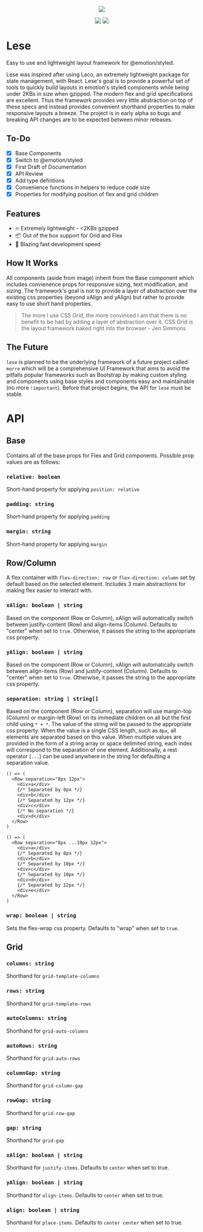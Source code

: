 <p align="center">
  <img src="https://i.imgur.com/Dtw886b.png">
</p>
<p align="center">
  <img src="https://img.shields.io/static/v1?label=coverage&message=100%&color=success&style=flat-square">
  <img src="https://img.shields.io/static/v1?label=version&message=0.5.6&color=blue&style=flat-square">
</p>

# Lese

Easy to use and lightweight layout framework for @emotion/styled.

Lese was inspired after using Laco, an extremely lightweight package for state management, with React. Lese's goal is to provide a powerful set of tools to quickly build layouts in emotion's styled components while being under 2KBs in size when gzipped. The modern flex and grid specifications are excellent. Thus the framework provides very little abstraction on top of these specs and instead provides convenient shorthand properties to make responsive layouts a breeze. The project is in early alpha so bugs and breaking API changes are to be expected between minor releases.

## To-Do

- [x] Base Components
- [x] Switch to @emotion/styled
- [x] First Draft of Documentation
- [X] API Review
- [X] Add type defintions
- [x] Convenience functions in helpers to reduce code size
- [x] Properties for modifying position of flex and grid children

## Features

- 🔥 Extremely lightweight - <2KBs gzipped
- 📦 Out of the box support for Grid and Flex
- 🚀 Blazing fast development speed

## How It Works

All components (aside from image) inherit from the Base component which includes convienence props for responsive sizing, text modification, and sizing. The framework's goal is not to provide a layer of abstraction over the existing css properties (beyond xAlign and yAlign) but rather to provide easy to use short hand properties.

> The more I use CSS Grid, the more convinced I am that there is no benefit to be had by adding a layer of abstraction over it. CSS Grid is the layout framework baked right into the browser - Jen Simmons

## The Future

`lese` is planned to be the underlying framework of a future project called `morre` which will be a comprehensive UI Framework that aims to avoid the pitfalls popular frameworks such as Bootstrap by making custom styling and components using base styles and components easy and maintainable (no more `!important`). Before that project begins, the API for `lese` must be stable.

# API

## Base

Contains all of the base props for Flex and Grid components. Possible prop values are as follows:

### `relative: boolean`

Short-hand property for applying `position: relative`

### `padding: string`

Short-hand property for applying `padding`

### `margin: string` 

Short-hand property for applying `margin`

## Row/Column

A flex container with `flex-direction: row` or `flex-direction: column` set by default based on the selected element. Includes 3 main abstractions for making flex easier to interact with.

### `xAlign: boolean | string`

Based on the component (Row or Column), xAlign will automatically switch between justify-content (Row) and align-items (Column). Defaults to "center" when set to `true`. Otherwise, it passes the string to the appropriate css property.

### `yAlign: boolean | string`

Based on the component (Row or Column), xAlign will automatically switch between align-items (Row) and justify-content (Column). Defaults to "center" when set to `true`. Otherwise, it passes the string to the appropriate css property.

### `separation: string | string[]`

Based on the component (Row or Column), separation will use margin-top (Column) or margin-left (Row) on its immediate children on all but the first child using `* + *`. The value of the string will be passed to the appropriate css property. When the value is a single CSS length, such as `8px`, all elements are separated based on this value. When multiple values are provided in the form of a string array or space delimited string, each index will correspond to the separation of one element. Additionally, a rest operator (`...`) can be used anywhere in the string for defaulting a separation value.

```tsx
() => (
  <Row separation="8px 12px">
    <div>a</div>
    {/* Separated by 8px */}
    <div>b</div>
    {/* Separated by 12px */}
    <div>c</div>
    {/* No separation */}
    <div>d</div>
  </Row>
)
```

```tsx
() => (
  <Row separation="8px ...10px 12px">
    <div>a</div>
    {/* Separated by 8px */}
    <div>b</div>
    {/* Separated by 10px */}
    <div>c</div>
    {/* Separated by 10px */}
    <div>d</div>
    {/* Separated by 12px */}
    <div>e</div>
  </Row>
)
```


### `wrap: boolean | string`

Sets the flex-wrap css property. Defaults to "wrap" when set to `true`.

## Grid

### `columns: string`

Shorthand for `grid-template-columns`

### `rows: string`

Shorthand for `grid-template-rows`

### `autoColumns: string`

Shorthand for `grid-auto-columns`

### `autoRows: string`

Shorthand for `grid-auto-rows`

### `columnGap: string`

Shorthand for `grid-column-gap`

### `rowGap: string`

Shorthand for `grid-row-gap`

### `gap: string`

Shorthand for `grid-gap`

### `xAlign: boolean | string`

Shorthand for `justify-items`. Defaults to `center` when set to true.

### `yAlign: boolean | string`

Shorthand for `align-items`. Defaults to `center` when set to true.

### `align: boolean | string`

Shorthand for `place-items`. Defaults to `center center` when set to true.
